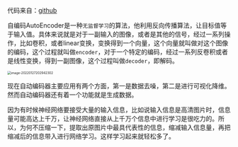 代码来自：[github](https://github.com/L1aoXingyu/pytorch-beginner/tree/master/08-AutoEncoder)

自编码AutoEncoder是一种`无监督学习`的算法，他利用反向传播算法，让目标值等于输入值。具体来说就是对于一副输入的图像，或者是其他的信号，经过一系列操作，比如卷积，或者linear变换，变换得到一个向量，这个向量就叫做对这个图像的编码，这个过程就叫做`encoder`，对于一个特定的编码，经过一系列反卷积或者是线性变换，得到一副图像，这个过程叫做`decoder`，即解码。

<img src="https://s2.loli.net/2022/01/27/LGENpBfyeFqurKm.png" alt="image-20220127202942302" style="zoom:50%;" />

现在自动编码器主要应用有两个方面，第一是数据去噪，第二是进行可视化降维。然而自动编码器还有着一个功能就是生成数据。

因为有时候神经网络要接受大量的输入信息，比如说输入信息是高清图片时，信息量可能高达上千万，让神经网络直接从上千万个信息中进行学习是很吃力的。所以，为何不压缩一下，提取出原图片中最具代表性的信息，缩减输入信息量，再把缩减后的信息带入进行网络学习。这样学习起来就轻松多了。

